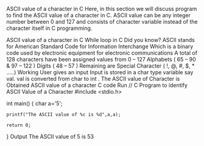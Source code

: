 ASCII value of a character in C
Here, in this section we will discuss program to find the ASCII value of a character in C. ASCII value can be any integer number between 0 and 127 and consists of character variable instead of the character itself in C programming.

ASCII value of a character in C
While loop in C
Did you know?
 ASCII stands for American Standard Code for Information Interchange
Which is a binary code used by electronic equipment for electronic communications
A total of 128 characters have been assigned values from 0 – 127
Alphabets (  65 – 90  &  97 – 122  )
Digits (  48 – 57  )
Remaining are Special Character (  !, @, #, $, * …..)
Working
User gives an input
Input is stored in a char type variable say val.
val is converted from char to int .
The ASCII value of Character is Obtained
ASCII value of a character
C code
Run
// C Program to identify ASCII Value of a Character
#include <stdio.h>

int main()
{
	char a='5';
	
	
	printf("The ASCII value of %c is %d",a,a);
	
	return 0;
}
Output
The ASCII value of 5 is 53

